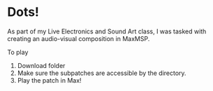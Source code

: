 # Dots!

As part of my Live Electronics and Sound Art class, I was tasked with creating an audio-visual composition in MaxMSP.

To play
1. Download folder
2. Make sure the subpatches are accessible by the directory.
3. Play the patch in Max!
